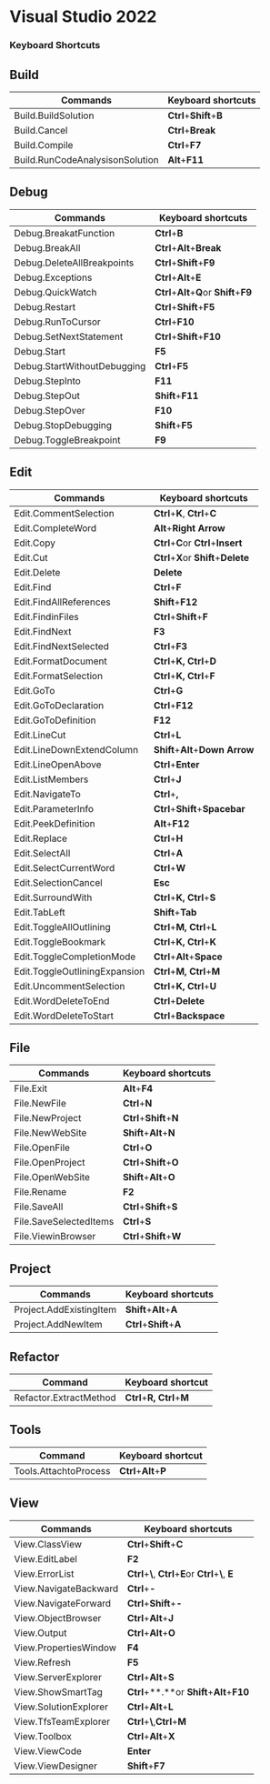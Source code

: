 # Visual Studio 2022
### Keyboard Shortcuts


## Build

|Commands|Keyboard shortcuts |
|--------------| - |
|Build.BuildSolution|**Ctrl**+**Shift**+**B** |
|Build.Cancel|**Ctrl**+**Break** |
|Build.Compile|**Ctrl**+**F7** |
|Build.RunCodeAnalysisonSolution|**Alt**+**F11**|

## Debug

|Commands|Keyboard shortcuts |
|--------------| - |
|Debug.BreakatFunction|**Ctrl**+**B**|
|Debug.BreakAll|**Ctrl**+**Alt**+**Break**|
|Debug.DeleteAllBreakpoints|**Ctrl**+**Shift**+**F9**|
|Debug.Exceptions|**Ctrl**+**Alt**+**E**|
|Debug.QuickWatch|**Ctrl**+**Alt**+**Q**or **Shift**+**F9**|
|Debug.Restart|**Ctrl**+**Shift**+**F5**|
|Debug.RunToCursor|**Ctrl**+**F10**|
|Debug.SetNextStatement|**Ctrl**+**Shift**+**F10**|
|Debug.Start|**F5**|
|Debug.StartWithoutDebugging|**Ctrl**+**F5**|
|Debug.StepInto|**F11**|
|Debug.StepOut|**Shift**+**F11**|
|Debug.StepOver|**F10**|
|Debug.StopDebugging|**Shift**+**F5**|
|Debug.ToggleBreakpoint|**F9**|

## Edit

|Commands|Keyboard shortcuts |
|--------------| - |
|Edit.CommentSelection|**Ctrl**+**K**, **Ctrl**+**C** |
|Edit.CompleteWord|**Alt**+**Right Arrow** |
|Edit.Copy|**Ctrl**+**C**or **Ctrl**+**Insert**|
|Edit.Cut|**Ctrl**+**X**or **Shift**+**Delete**|
|Edit.Delete|**Delete** |
|Edit.Find|**Ctrl**+**F**|
|Edit.FindAllReferences|**Shift**+**F12**|
|Edit.FindinFiles|**Ctrl**+**Shift**+**F**|
|Edit.FindNext|**F3**|
|Edit.FindNextSelected|**Ctrl**+**F3**|
|Edit.FormatDocument|**Ctrl**+**K, Ctrl**+**D** |
|Edit.FormatSelection|**Ctrl**+**K, Ctrl**+**F** |
|Edit.GoTo|**Ctrl**+**G**|
|Edit.GoToDeclaration|**Ctrl**+**F12**|
|Edit.GoToDefinition|**F12**|
|Edit.LineCut|**Ctrl**+**L** |
|Edit.LineDownExtendColumn|**Shift**+**Alt**+**Down Arrow** |
|Edit.LineOpenAbove|**Ctrl**+**Enter** |
|Edit.ListMembers|**Ctrl**+**J** |
|Edit.NavigateTo|**Ctrl**+**,**|
|Edit.ParameterInfo|**Ctrl**+**Shift**+**Spacebar** |
|Edit.PeekDefinition|**Alt**+**F12** |
|Edit.Replace|**Ctrl**+**H**|
|Edit.SelectAll|**Ctrl**+**A**|
|Edit.SelectCurrentWord|**Ctrl**+**W** |
|Edit.SelectionCancel|**Esc** |
|Edit.SurroundWith|**Ctrl**+**K, Ctrl**+**S**|
|Edit.TabLeft|**Shift**+**Tab** |
|Edit.ToggleAllOutlining|**Ctrl**+**M, Ctrl**+**L** |
|Edit.ToggleBookmark|**Ctrl**+**K, Ctrl**+**K** |
|Edit.ToggleCompletionMode|**Ctrl**+**Alt**+**Space** |
|Edit.ToggleOutliningExpansion|**Ctrl**+**M, Ctrl**+**M** |
|Edit.UncommentSelection|**Ctrl**+**K, Ctrl**+**U** |
|Edit.WordDeleteToEnd|**Ctrl**+**Delete** |
|Edit.WordDeleteToStart|**Ctrl**+**Backspace** |

## File

|Commands|Keyboard shortcuts |
|--------------| - |
|File.Exit|**Alt**+**F4**|
|File.NewFile|**Ctrl**+**N**|
|File.NewProject|**Ctrl**+**Shift**+**N**|
|File.NewWebSite|**Shift**+**Alt**+**N**|
|File.OpenFile|**Ctrl**+**O**|
|File.OpenProject|**Ctrl**+**Shift**+**O**|
|File.OpenWebSite|**Shift**+**Alt**+**O**|
|File.Rename|**F2** |
|File.SaveAll|**Ctrl**+**Shift**+**S**|
|File.SaveSelectedItems|**Ctrl**+**S**|
|File.ViewinBrowser|**Ctrl**+**Shift**+**W**|

## Project

|Commands|Keyboard shortcuts |
|--------------| - |
|Project.AddExistingItem|**Shift**+**Alt**+**A**|
|Project.AddNewItem|**Ctrl**+**Shift**+**A**|

## Refactor

|Command|Keyboard shortcut |
|-------------| - |
|Refactor.ExtractMethod|**Ctrl**+**R, Ctrl**+**M**|

## Tools

|Command|Keyboard shortcut |
|-------------| - |
|Tools.AttachtoProcess|**Ctrl**+**Alt**+**P**|

## View

|Commands|Keyboard shortcuts |
|--------------| - |
|View.ClassView|**Ctrl**+**Shift**+**C**|
|View.EditLabel|**F2**|
|View.ErrorList|**Ctrl**+**\\**, **Ctrl**+**E**or **Ctrl**+**\\**, **E**|
|View.NavigateBackward|**Ctrl**+**-**|
|View.NavigateForward|**Ctrl**+**Shift**+**-**|
|View.ObjectBrowser|**Ctrl**+**Alt**+**J**|
|View.Output|**Ctrl**+**Alt**+**O**|
|View.PropertiesWindow|**F4**|
|View.Refresh|**F5** |
|View.ServerExplorer|**Ctrl**+**Alt**+**S**|
|View.ShowSmartTag|**Ctrl**+**.**or **Shift**+**Alt**+**F10** |
|View.SolutionExplorer|**Ctrl**+**Alt**+**L**|
|View.TfsTeamExplorer|**Ctrl**+**\\**,**Ctrl**+**M**|
|View.Toolbox|**Ctrl**+**Alt**+**X**|
|View.ViewCode|**Enter** |
|View.ViewDesigner|**Shift**+**F7** |